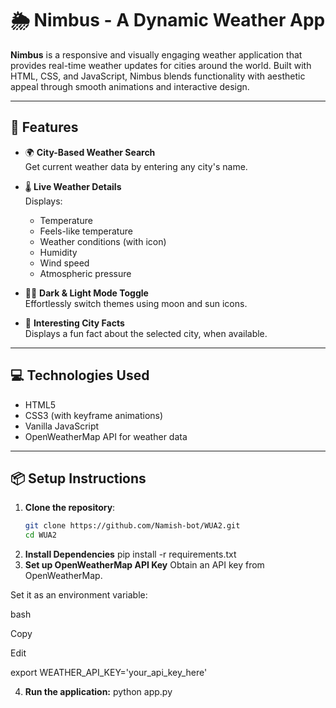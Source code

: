 # 🌦️ Nimbus - A Dynamic Weather App

**Nimbus** is a responsive and visually engaging weather application that provides real-time weather updates for cities around the world. Built with HTML, CSS, and JavaScript, Nimbus blends functionality with aesthetic appeal through smooth animations and interactive design.

---

## 🚀 Features

- 🌍 **City-Based Weather Search**  
  Get current weather data by entering any city's name.

- 🌡️ **Live Weather Details**  
  Displays:
  - Temperature
  - Feels-like temperature
  - Weather conditions (with icon)
  - Humidity
  - Wind speed
  - Atmospheric pressure

- 🌙🌞 **Dark & Light Mode Toggle**  
  Effortlessly switch themes using moon and sun icons.

- 📌 **Interesting City Facts**  
  Displays a fun fact about the selected city, when available.

---

## 💻 Technologies Used

- HTML5
- CSS3 (with keyframe animations)
- Vanilla JavaScript
- OpenWeatherMap API for weather data

---

## 📦 Setup Instructions

1. **Clone the repository**:
   ```bash
   git clone https://github.com/Namish-bot/WUA2.git
   cd WUA2
2. **Install Dependencies**
   pip install -r requirements.txt
3. **Set up OpenWeatherMap API Key**
   Obtain an API key from OpenWeatherMap.

  Set it as an environment variable:
  
  bash
  
  Copy
  
  Edit
  
  export WEATHER_API_KEY='your_api_key_here'
  
  4. **Run the application:**
    python app.py
